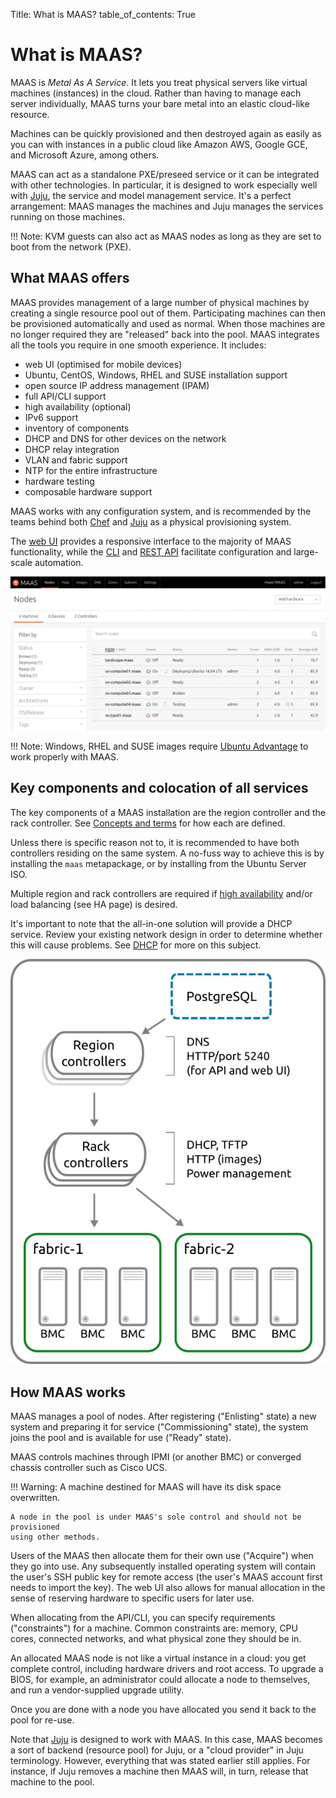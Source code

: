 Title: What is MAAS?
table_of_contents: True


# What is MAAS?

MAAS is *Metal As A Service*. It lets you treat physical servers like virtual
machines (instances) in the cloud. Rather than having to manage each server
individually, MAAS turns your bare metal into an elastic cloud-like resource.

Machines can be quickly provisioned and then destroyed again as easily as you
can with instances in a public cloud like Amazon AWS, Google GCE, and Microsoft
Azure, among others.

MAAS can act as a standalone PXE/preseed service or it can be integrated with
other technologies. In particular, it is designed to work especially well with
[Juju][about-juju], the service and model management service. It's a perfect
arrangement: MAAS manages the machines and Juju manages the services running on
those machines.

!!! Note: 
    KVM guests can also act as MAAS nodes as long as they are set to boot 
    from the network (PXE).


## What MAAS offers

MAAS provides management of a large number of physical machines by creating a
single resource pool out of them. Participating machines can then be
provisioned automatically and used as normal. When those machines are no longer
required they are "released" back into the pool. MAAS integrates all the tools
you require in one smooth experience. It includes:

- web UI (optimised for mobile devices)
- Ubuntu, CentOS, Windows, RHEL and SUSE installation support
- open source IP address management (IPAM)
- full API/CLI support
- high availability (optional)
- IPv6 support
- inventory of components
- DHCP and DNS for other devices on the network
- DHCP relay integration
- VLAN and fabric support
- NTP for the entire infrastructure
- hardware testing
- composable hardware support

MAAS works with any configuration system, and is recommended by the teams
behind both [Chef][about-chef] and [Juju][about-juju] as a physical
provisioning system.

The [web UI][webui] provides a responsive interface to the majority of MAAS
functionality, while the [CLI][manage-cli] and [REST API][api] facilitate
configuration and large-scale automation.

![web UI showing node view][img__webui]

!!! Note: 
    Windows, RHEL and SUSE images require
    [Ubuntu Advantage][ubuntu-advantage] to work properly with MAAS. 


## Key components and colocation of all services

The key components of a MAAS installation are the region controller and the
rack controller. See [Concepts and terms][concepts-controllers] for how each
are defined.

Unless there is specific reason not to, it is recommended to have both
controllers residing on the same system. A no-fuss way to achieve this is by
installing the `maas` metapackage, or by installing from the Ubuntu Server ISO.

Multiple region and rack controllers are required if
[high availability][manage-ha] and/or load balancing (see HA page) is desired.

It's important to note that the all-in-one solution will provide a DHCP
service. Review your existing network design in order to determine whether this
will cause problems. See [DHCP][dhcp] for more on this subject.

![intro-arch-overview][img__arch-overview]

## How MAAS works

MAAS manages a pool of nodes. After registering ("Enlisting" state) a new
system and preparing it for service ("Commissioning" state), the system joins
the pool and is available for use ("Ready" state).

MAAS controls machines through IPMI (or another BMC) or converged chassis
controller such as Cisco UCS.

!!! Warning: 
    A machine destined for MAAS will have its disk space overwritten.
    
    A node in the pool is under MAAS's sole control and should not be provisioned
    using other methods.

Users of the MAAS then allocate them for their own use ("Acquire") when they go
into use. Any subsequently installed operating system will contain the user's
SSH public key for remote access (the user's MAAS account first needs to import
the key). The web UI also allows for manual allocation in the sense of reserving
hardware to specific users for later use.

When allocating from the API/CLI, you can specify requirements ("constraints")
for a machine. Common constraints are: memory, CPU cores, connected networks,
and what physical zone they should be in.

An allocated MAAS node is not like a virtual instance in a cloud: you get
complete control, including hardware drivers and root access. To upgrade a
BIOS, for example, an administrator could allocate a node to themselves, and
run a vendor-supplied upgrade utility.

Once you are done with a node you have allocated you send it back to the pool
for re-use.

Note that [Juju][about-juju] is designed to work with MAAS. In this case, MAAS
becomes a sort of backend (resource pool) for Juju, or a "cloud provider" in
Juju terminology. However, everything that was stated earlier still applies.
For instance, if Juju removes a machine then MAAS will, in turn, release that
machine to the pool.

<!-- LINKS -->

[about-chef]: https://www.chef.io/chef
[about-juju]: https://jujucharms.com/docs/stable/about-juju
[controllers]: intro-concepts.md#controllers
[ubuntu-advantage]: https://www.ubuntu.com/support
[concepts-controllers]: intro-concepts.md#controllers
[manage-ha]: manage-ha.md
[dhcp]: installconfig-network-dhcp.md
[power-types]: nodes-power-types.md
[load-balancing]: manage-ha.md#load-balancing-(optional)
[mirror]: installconfig-images-mirror.md
[webui]: installconfig-webui.md
[manage-cli]: manage-cli.md
[api]: api.md

<!-- IMAGES -->
[img__webui]: ../media/intro__2.3_webui.png
[img__arch-overview]: ../media/intro-arch-overview.png
